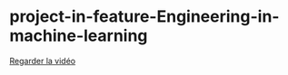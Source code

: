 # project-in-feature-Engineering-in-machine-learning
[Regarder la vidéo](https://github.com/Marwahaoudi/project-in-feature-Engineering-in-machine-learning/blob/main/media/Projet-Feature-Engineering.mp4)
